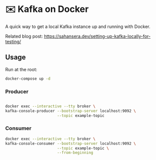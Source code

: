 # ✉️ Kafka on Docker

A quick way to get a local Kafka instance up and running with Docker.

Related blog post: https://sahansera.dev/setting-up-kafka-locally-for-testing/

## Usage

Run at the root:

```sh
docker-compose up -d
```

### Producer
```sh

docker exec --interactive --tty broker \
kafka-console-producer --bootstrap-server localhost:9092 \
                       --topic example-topic
```


### Consumer

```sh
docker exec --interactive --tty broker \
kafka-console-consumer --bootstrap-server localhost:9092 \
                       --topic example-topic \
                       --from-beginning
```
